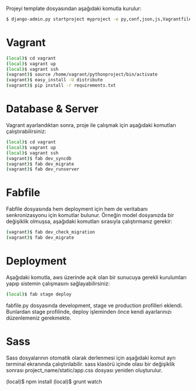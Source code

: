Projeyi template dosyasından aşağıdaki komutla kurulur:

```bash
$ django-admin.py startproject myproject -e py,conf,json,js,Vagrantfile,sample --template=https://github.com/omerucel/django-project-template/archive/master.zip
```

# Vagrant

```bash
(local)$ cd vagrant
(local)$ vagrant up
(local)$ vagrant ssh
(vagrant)$ source /home/vagrant/pythonproject/bin/activate
(vagrant)$ easy_install -U distribute
(vagrant)$ pip install -r requirements.txt
```

# Database & Server

Vagrant ayarlandıktan sonra, proje ile çalışmak için aşağıdaki komutları çalıştırabilirsiniz:

```bash
(local)$ cd vagrant
(local)$ vagrant up
(local)$ vagrant ssh
(vagrant)$ fab dev_syncdb
(vagrant)$ fab dev_migrate
(vagrant)$ fab dev_runserver
```
# Fabfile

Fabfile dosyasında hem deployment için hem de veritabanı senkronizasyonu için komutlar bulunur. Örneğin model dosyanızda bir değişiklik olmuşsa, aşağıdaki komutları sırasıyla çalıştırmanız gerekir:

```bash
(vagrant)$ fab dev_check_migration
(vagrant)$ fab dev_migrate
```

# Deployment

Aşağıdaki komutla, aws üzerinde açık olan bir sunucuya gerekli kurulumları yapıp sistemin çalışmasını sağlayabilirsiniz:

```bash
(local)$ fab stage deploy
```

fabfile.py dosyasında development, stage ve production profilleri eklendi. Bunlardan stage profilinde, deploy işleminden önce kendi ayarlarınızı düzenlemeniz gerekmekte.

# Sass

Sass dosyalarının otomatik olarak derlenmesi için aşağıdaki komut ayrı terminal ekranında çalıştırılabilir. sass klasörü içinde olası bir değişiklik sonrası project_name/static/app.css dosyası yeniden oluşturulur.

(local)$ npm install
(local)$ grunt watch